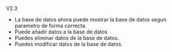 V2.3

- La base de datos ahora puede mostrar la base de datos segun parametro de forma correcta.
- Puede añadir datos a la base de datos
- Puedes eliminar datos de la base de datos.
- Puedes modificar datos de la base de datos.
